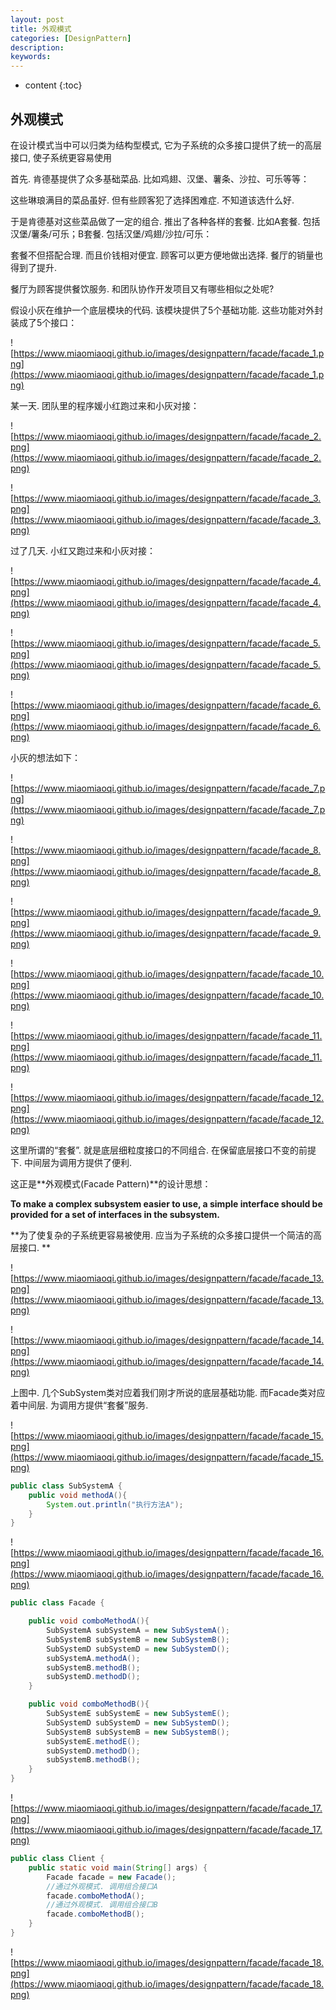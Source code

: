 ```yaml
---
layout: post
title: 外观模式
categories: [DesignPattern]
description: 
keywords: 
---
```



* content
{:toc}




## 外观模式

在设计模式当中可以归类为结构型模式, 它为子系统的众多接口提供了统一的高层接口, 使子系统更容易使用

首先. 肯德基提供了众多基础菜品. 比如鸡翅、汉堡、薯条、沙拉、可乐等等：

这些琳琅满目的菜品虽好. 但有些顾客犯了选择困难症. 不知道该选什么好. 

于是肯德基对这些菜品做了一定的组合. 推出了各种各样的套餐. 比如A套餐. 包括汉堡/薯条/可乐；B套餐. 包括汉堡/鸡翅/沙拉/可乐：

套餐不但搭配合理. 而且价钱相对便宜. 顾客可以更方便地做出选择. 餐厅的销量也得到了提升. 

餐厅为顾客提供餐饮服务. 和团队协作开发项目又有哪些相似之处呢? 



假设小灰在维护一个底层模块的代码. 该模块提供了5个基础功能. 这些功能对外封装成了5个接口：

![https://www.miaomiaoqi.github.io/images/designpattern/facade/facade_1.png](https://www.miaomiaoqi.github.io/images/designpattern/facade/facade_1.png)

某一天. 团队里的程序媛小红跑过来和小灰对接：

![https://www.miaomiaoqi.github.io/images/designpattern/facade/facade_2.png](https://www.miaomiaoqi.github.io/images/designpattern/facade/facade_2.png)

![https://www.miaomiaoqi.github.io/images/designpattern/facade/facade_3.png](https://www.miaomiaoqi.github.io/images/designpattern/facade/facade_3.png)

过了几天. 小红又跑过来和小灰对接：

![https://www.miaomiaoqi.github.io/images/designpattern/facade/facade_4.png](https://www.miaomiaoqi.github.io/images/designpattern/facade/facade_4.png)

![https://www.miaomiaoqi.github.io/images/designpattern/facade/facade_5.png](https://www.miaomiaoqi.github.io/images/designpattern/facade/facade_5.png)

![https://www.miaomiaoqi.github.io/images/designpattern/facade/facade_6.png](https://www.miaomiaoqi.github.io/images/designpattern/facade/facade_6.png)

小灰的想法如下：

![https://www.miaomiaoqi.github.io/images/designpattern/facade/facade_7.png](https://www.miaomiaoqi.github.io/images/designpattern/facade/facade_7.png)

![https://www.miaomiaoqi.github.io/images/designpattern/facade/facade_8.png](https://www.miaomiaoqi.github.io/images/designpattern/facade/facade_8.png)

![https://www.miaomiaoqi.github.io/images/designpattern/facade/facade_9.png](https://www.miaomiaoqi.github.io/images/designpattern/facade/facade_9.png)

![https://www.miaomiaoqi.github.io/images/designpattern/facade/facade_10.png](https://www.miaomiaoqi.github.io/images/designpattern/facade/facade_10.png)

![https://www.miaomiaoqi.github.io/images/designpattern/facade/facade_11.png](https://www.miaomiaoqi.github.io/images/designpattern/facade/facade_11.png)

![https://www.miaomiaoqi.github.io/images/designpattern/facade/facade_12.png](https://www.miaomiaoqi.github.io/images/designpattern/facade/facade_12.png)

这里所谓的“套餐”. 就是底层细粒度接口的不同组合. 在保留底层接口不变的前提下. 中间层为调用方提供了便利. 

这正是**外观模式(Facade Pattern)**的设计思想：

**To make a complex subsystem easier to use, a simple interface should be provided for a set of interfaces in the subsystem.**

**为了使复杂的子系统更容易被使用. 应当为子系统的众多接口提供一个简洁的高层接口. **

![https://www.miaomiaoqi.github.io/images/designpattern/facade/facade_13.png](https://www.miaomiaoqi.github.io/images/designpattern/facade/facade_13.png)

![https://www.miaomiaoqi.github.io/images/designpattern/facade/facade_14.png](https://www.miaomiaoqi.github.io/images/designpattern/facade/facade_14.png)

上图中. 几个SubSystem类对应着我们刚才所说的底层基础功能. 而Facade类对应着中间层. 为调用方提供“套餐”服务. 

![https://www.miaomiaoqi.github.io/images/designpattern/facade/facade_15.png](https://www.miaomiaoqi.github.io/images/designpattern/facade/facade_15.png)

```java
public class SubSystemA {
    public void methodA(){
        System.out.println("执行方法A");
    }
}
```

![https://www.miaomiaoqi.github.io/images/designpattern/facade/facade_16.png](https://www.miaomiaoqi.github.io/images/designpattern/facade/facade_16.png)

```java
public class Facade {

    public void comboMethodA(){
        SubSystemA subSystemA = new SubSystemA();
        SubSystemB subSystemB = new SubSystemB();
        SubSystemD subSystemD = new SubSystemD();
        subSystemA.methodA();
        subSystemB.methodB();
        subSystemD.methodD();
    }

    public void comboMethodB(){
        SubSystemE subSystemE = new SubSystemE();
        SubSystemD subSystemD = new SubSystemD();
        SubSystemB subSystemB = new SubSystemB();
        subSystemE.methodE();
        subSystemD.methodD();
        subSystemB.methodB();
    }
}
```

![https://www.miaomiaoqi.github.io/images/designpattern/facade/facade_17.png](https://www.miaomiaoqi.github.io/images/designpattern/facade/facade_17.png)

```java
public class Client {
    public static void main(String[] args) {
        Facade facade = new Facade();
        //通过外观模式. 调用组合接口A
        facade.comboMethodA();
        //通过外观模式. 调用组合接口B
        facade.comboMethodB();
    }
}
```

![https://www.miaomiaoqi.github.io/images/designpattern/facade/facade_18.png](https://www.miaomiaoqi.github.io/images/designpattern/facade/facade_18.png)